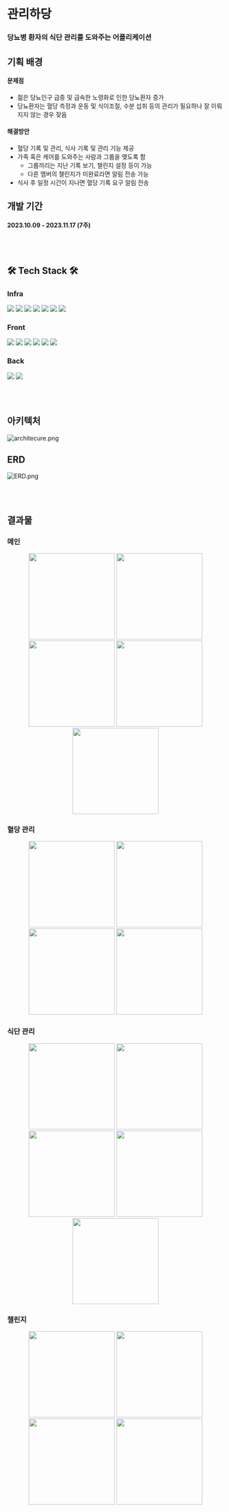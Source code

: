# 관리하당

### 당뇨병 환자의 식단 관리를 도와주는 어플리케이션

## 기획 배경

#### 문제점

- 젊은 당뇨인구 급증 및 급속한 노령화로 인한 당뇨환자 증가
- 당뇨환자는 혈당 측정과 운동 및 식이조절, 수분 섭취 등의 관리가 필요하나 잘 이뤄지지 않는 경우 잦음

#### 해결방안

- 혈당 기록 및 관리, 식사 기록 및 관리 기능 제공
- 가족 혹은 케어를 도와주는 사람과 그룹을 맺도록 함
  - 그룹끼리는 지난 기록 보기, 챌린지 설정 등이 가능
  - 다른 멤버의 챌린지가 미완료라면 알림 전송 가능
- 식사 후 일정 시간이 지나면 혈당 기록 요구 알림 전송

## 개발 기간

#### 2023.10.09 - 2023.11.17 (7주)

<br/><br/>

## 🛠️ Tech Stack 🛠️

### Infra

<img src="https://img.shields.io/badge/MySQL-4479A1?style=for-the-badge&logo=mysql&logoColor=white"/>
<img src="https://img.shields.io/badge/apachekafka-231F20?style=for-the-badge&logo=apachekafka&logoColor=white"/>
<img src="https://img.shields.io/badge/jenkins-D24939?style=for-the-badge&logo=jenkins&logoColor=white"/>
<img src="https://img.shields.io/badge/docker-2496ED?style=for-the-badge&logo=docker&logoColor=white"/>
<img src="https://img.shields.io/badge/redis-DC382D?style=for-the-badge&logo=redis&logoColor=white"/>
<img src="https://img.shields.io/badge/amazons3-569A31?style=for-the-badge&logo=amazons3&logoColor=white"/>
<img src="https://img.shields.io/badge/NGINX-009639?style=for-the-badge&logo=NGINX&logoColor=white"/>

### Front

<img src="https://img.shields.io/badge/React_Native-20232A?style=for-the-badge&logo=react&logoColor=61DAFB"/>
<img src="https://img.shields.io/badge/TypeScript-007ACC?style=for-the-badge&logo=typescript&logoColor=white"/>
<img src="https://img.shields.io/badge/eslint-4B32C3?style=for-the-badge&logo=eslint&logoColor=white"/>
<img src="https://img.shields.io/badge/redux-764ABC?style=for-the-badge&logo=redux&logoColor=white"/>
<img src="https://img.shields.io/badge/reactquery-FF4154?style=for-the-badge&logo=reactquery&logoColor=white"/>
<img src="https://img.shields.io/badge/styledcomponents-DB7093?style=for-the-badge&logo=styledcomponents&logoColor=white"/>

### Back

<img src="https://img.shields.io/badge/springboot-6DB33F?style=for-the-badge&logo=springboot&logoColor=white">
<img src="https://img.shields.io/badge/Java-ED8B00?style=for-the-badge&logo=openjdk&logoColor=white"/>

<br/><br/>

## 아키텍처

![architecure.png](./EXEC/SoftwareArchitecture.png)

## ERD

![ERD.png](./EXEC/ERD.png)

<br/><br/>

## 결과물

### 메인

<p align="center">
<img src="./EXEC/images/login.jpeg" width=200/>
<img src="./EXEC/images/main1.png" width=200/>
<img src="./EXEC/images/main2.png" width=200/>
<img src="./EXEC/images/main3.png" width=200/>
<img src="./EXEC/images/mypage.png" width=200/>
</p>

### 혈당 관리

<p align="center">
<img src="./EXEC/images/bloodsugar1.png" width=200/>
<img src="./EXEC/images/bloodsugar2.png" width=200/>
<img src="./EXEC/images/bloodsugar3.png" width=200/>
<img src="./EXEC/images/bloodsugar4.jpeg" width=200/>
</p>

### 식단 관리

<p align="center">
<img src="./EXEC/images/meal1.png" width=200/>
<img src="./EXEC/images/meal2.png" width=200/>
<img src="./EXEC/images/meal3.png" width=200/>
<img src="./EXEC/images/meal4.png" width=200/>
<img src="./EXEC/images/meal5.png" width=200/>
</p>

### 챌린지

<p align="center">
<img src="./EXEC/images/challenge.jpeg" width=200/>
<img src="./EXEC/images/challenge1.png" width=200/>
<img src="./EXEC/images/challenge2.jpeg" width=200/>
<img src="./EXEC/images/alram.png" width=200/>
</p>

